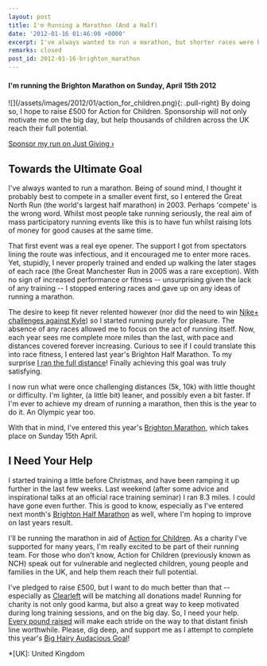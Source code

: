 ```yaml
---
layout: post
title: I'm Running a Marathon (And a Half)
date: '2012-01-16 01:46:00 +0000'
excerpt: I've always wanted to run a marathon, but shorter races were beset by poor training. Since taken running more seriously, I've become lighter, leaner and possibly even a bit faster. If I'm ever to achieve my dream of running a marathon, then this is the year to do it. An Olympic year too.
remarks: closed
post_id: 2012-01-16-brighton_marathon
---
```

<div class="notification message">
    <h4>I'm running the Brighton Marathon on Sunday, April 15th 2012</h4>
    <p>![](/assets/images/2012/01/action_for_children.png){: .pull-right} By doing so, I hope to raise £500 for Action for Children. Sponsorship will not only motivate me on the big day, but help thousands of children across the UK reach their full potential.</p>
    <p><a class="action" href="http://www.justgiving.com/prlrun2012/">Sponsor my run on Just Giving &#8250;</a></p>
</div>

## Towards the Ultimate Goal
I've always wanted to run a marathon. Being of sound mind, I thought it probably best to compete in a smaller event first, so I entered the Great North Run (the world's largest half marathon) in 2003. Perhaps 'compete' is the wrong word. Whilst most people take running seriously, the real aim of mass participatory running events like this is to have fun whilst raising lots of money for good causes at the same time.

That first event was a real eye opener. The support I got from spectators lining the route was infectious, and it encouraged me to enter more races. Yet, stupidly, I never properly trained and ended up walking the later stages of each race (the Great Manchester Run in 2005 was a rare exception). With no sign of increased performance or fitness -- unsurprising given the lack of any training -- I stopped entering races and gave up on any ideas of running a marathon.

The desire to keep fit never relented however (nor did the need to win [Nike+ challenges against Kyle][1]) so I started running purely for pleasure. The absence of any races allowed me to focus on the act of running itself. Now, each year sees me complete more miles than the last, with pace and distances covered forever increasing. Curious to see if I could translate this into race fitness, I entered last year's Brighton Half Marathon. To my surprise [I ran the full distance][2]! Finally achieving this goal was truly satisfying.

I now run what were once challenging distances (5k, 10k) with little thought or difficulty. I'm lighter, (a little bit) leaner, and possibly even a bit faster. If I'm ever to achieve my dream of running a marathon, then this is the year to do it. An Olympic year too.

With that in mind, I've entered this year's [Brighton Marathon][3], which takes place on Sunday 15th April.

## I Need Your Help
I started training a little before Christmas, and have been ramping it up further in the last few weeks. Last weekend (after some advice and inspirational talks at an official race training seminar) I ran 8.3 miles. I could have gone even further. This is good to know, especially as I've entered next month's [Brighton Half Marathon][4] as well, where I'm hoping to improve on last years result.

I'll be running the marathon in aid of [Action for Children][5]. As a charity I've supported for many years, I'm really excited to be part of their running team. For those who don't know, Action for Children (previously known as NCH) speak out for vulnerable and neglected children, young people and families in the UK, and help them reach their full potential.

I've pledged to raise £500, but I want to do much better than that -- especially as [Clearleft][6] will be matching all donations made! Running for charity is not only good karma, but also a great way to keep motivated during long training sessions, and on the big day. So, I need your help. [Every pound raised][8] will make each stride on the way to that distant finish line worthwhile. Please, dig deep, and support me as I attempt to complete this year's [Big Hairy Audacious Goal][7]!

[1]: /2009/03/british_triumph_coming_shortly/
[2]: /2011/02/i_ran_a_half-marathon/
[3]: http://brightonmarathon.co.uk/
[4]: http://brightonhalfmarathon.com/
[5]: http://www.actionforchildren.org.uk/
[6]: http://clearleft.com/
[7]: /2012/01/goals_for_2012/
[8]: http://www.justgiving.com/prlrun2012/

*[UK]: United Kingdom